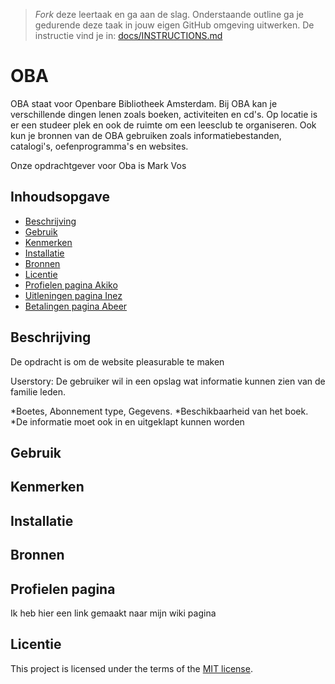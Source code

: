 > _Fork_ deze leertaak en ga aan de slag. Onderstaande outline ga je gedurende deze taak in jouw eigen GitHub omgeving uitwerken. De instructie vind je in: [docs/INSTRUCTIONS.md](docs/INSTRUCTIONS.md)

# OBA
OBA staat voor Openbare Bibliotheek Amsterdam. Bij OBA kan je verschillende dingen lenen zoals boeken, activiteiten en cd's. Op locatie is er een studeer plek en ook de ruimte om een leesclub te organiseren. Ook kun je bronnen van de OBA gebruiken zoals informatiebestanden, catalogi's, oefenprogramma's en websites. 

Onze opdrachtgever voor Oba is Mark Vos

## Inhoudsopgave

  * [Beschrijving](#beschrijving)
  * [Gebruik](#gebruik)
  * [Kenmerken](#kenmerken)
  * [Installatie](#installatie)
  * [Bronnen](#bronnen)
  * [Licentie](#licentie)
  * [Profielen pagina Akiko](#Profielenpagina)
  * [Uitleningen pagina Inez](#Uitleningen)
  * [Betalingen pagina Abeer](#Betalingenpagina)

## Beschrijving
De opdracht is om de website pleasurable te maken

Userstory:
De gebruiker wil in een opslag wat informatie kunnen zien van de familie leden.

*Boetes, Abonnement type, Gegevens.
*Beschikbaarheid van het boek.
*De informatie moet ook in en uitgeklapt kunnen worden

<!-- Bij Beschrijving staat kort beschreven wat voor project het is en wat je hebt gemaakt -->
<!-- Voeg een mooie poster visual toe 📸 -->
<!-- Voeg een link toe naar Github Pages 🌐-->

## Gebruik
<!-- Bij Gebruik staat de user story, hoe het werkt en wat je er mee kan. -->

## Kenmerken
<!-- Bij Kenmerken staat welke technieken zijn gebruikt en hoe. Wat is de HTML structuur? Wat zijn de belangrijkste dingen in CSS? Wat is er met JS gedaan en hoe? Misschien heb je iets met NodeJS gedaan, of heb je een framwork of library gebruikt? -->

## Installatie
<!-- Bij Instalatie staat hoe een andere developer aan jouw repo kan werken -->

## Bronnen

## Profielen pagina
Ik heb hier een link gemaakt naar mijn wiki pagina 

## Licentie

This project is licensed under the terms of the [MIT license](./LICENSE).
